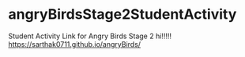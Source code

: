 # angryBirdsStage2StudentActivity
Student Activity Link for Angry Birds Stage 2
hi!!!!!
https://sarthak0711.github.io/angryBirds/
